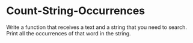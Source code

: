 # Count-String-Occurrences

Write a function that receives a text and a string that you need to search. Print all the occurrences of that word in the string. 
